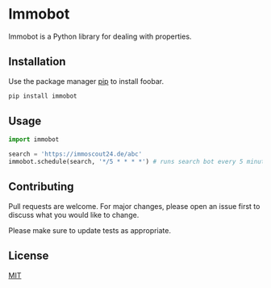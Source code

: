 # Immobot

Immobot is a Python library for dealing with properties.

## Installation

Use the package manager [pip](https://pip.pypa.io/en/stable/) to install foobar.

```bash
pip install immobot
```

## Usage

```python
import immobot

search = 'https://immoscout24.de/abc'
immobot.schedule(search, '*/5 * * * *') # runs search bot every 5 minutes
```

## Contributing
Pull requests are welcome. For major changes, please open an issue first to discuss what you would like to change.

Please make sure to update tests as appropriate.

## License
[MIT](https://choosealicense.com/licenses/mit/)
